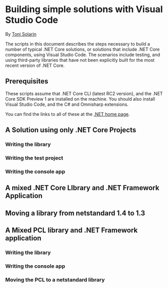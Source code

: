 # Building simple solutions with Visual Studio Code

By [Toni Solarin](https://github.com/tsolarin)

The scripts in this document describes the steps necessary to build a
number of typical .NET Core solutions, or solutions that include .NET
Core components, using Visual Studio Code. The scenarios include testing,
and using third-party libraries that have not been explicitly built
for the most recent version of .NET Core.

## Prerequisites

These scripts assume that .NET Core CLI (latest RC2 version), and
the .NET Core SDK Preview 1 are installed on the machine. You should
also install Visual Studio Code, and the C# and Omnisharp extensions.

You can find the links to all of these at the [.NET home page](http://dot.net).

## A Solution using only .NET Core Projects

### Writing the library

### Writing the test project

### Writing the console app

## A mixed .NET Core LIbrary and .NET Framework Application

## Moving a library from netstandard 1.4 to 1.3

## A Mixed PCL library and .NET Framework application

### Writing the library

### Writing the console app

### Moving the PCL to a netstandard library
